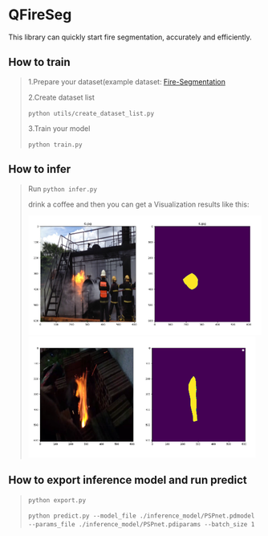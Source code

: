 # QFireSeg
This library can quickly start fire segmentation, accurately and efficiently.

## How to train
> 1.Prepare your dataset(example dataset: [Fire-Segmentation](https://aistudio.baidu.com/aistudio/datasetdetail/167056)
> 
> 2.Create dataset list 
> 
> ```python utils/create_dataset_list.py```
> 
> 3.Train your model 
> 
> ```python train.py```

## How to infer

> Run ```python infer.py```
> 
> drink a coffee and then you can get a Visualization results like this:
> 
> ![infer.png](./static/infer1.png)
> ![infer.png](./static/infer2.png)

## How to export inference model and run predict

> ```python export.py```
> 
> ```python predict.py --model_file ./inference_model/PSPnet.pdmodel --params_file ./inference_model/PSPnet.pdiparams --batch_size 1```
